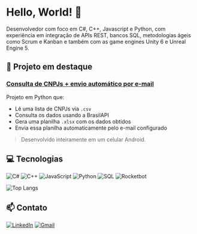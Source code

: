 # Hello, World! 👾

Desenvolvedor com foco em C#, C++, Javascript e Python, com experiência em integração de APIs REST, bancos SQL, metodologias ágeis como Scrum e Kanban e também com as game engines Unity 6 e Unreal Engine 5.

## 🚀 Projeto em destaque

### [Consulta de CNPJs + envio automático por e-mail](https://github.com/marcoslimaa404/consulta-cpnj-automacao)

Projeto em Python que:
- Lê uma lista de CNPJs via `.csv`  
- Consulta os dados usando a BrasilAPI  
- Gera uma planilha `.xlsx` com os dados obtidos  
- Envia essa planilha automaticamente pelo e-mail configurado
> Desenvolvido inteiramente em um celular Android.

## 💻 Tecnologias

![C#](https://img.shields.io/badge/C%23-239120?style=for-the-badge&logo=c-sharp&logoColor=white)
![C++](https://img.shields.io/badge/C++-00599C?style=for-the-badge&logo=c%2b%2b&logoColor=white)
![JavaScript](https://img.shields.io/badge/JavaScript-F7DF1E?style=for-the-badge&logo=javascript&logoColor=black)
![Python](https://img.shields.io/badge/Python-3776AB?style=for-the-badge&logo=python&logoColor=white)
![SQL](https://img.shields.io/badge/SQL-4479A1?style=for-the-badge&logo=postgresql&logoColor=white)
![Rocketbot](https://img.shields.io/badge/Rocketbot-Automation-red?style=for-the-badge)

![Top Langs](https://github-readme-stats.vercel.app/api/top-langs/?username=marcoslimaa404&layout=compact&langs_count=6&theme=tokyonight)

## 📫 Contato

[![LinkedIn](https://img.shields.io/badge/LinkedIn-blue?style=for-the-badge&logo=linkedin)](https://linkedin.com/in/marcoslimaa404/)
[![Gmail](https://img.shields.io/badge/Gmail-D14836?style=for-the-badge&logo=gmail&logoColor=white)](mailto:marcoslimaa404@gmail.com)
